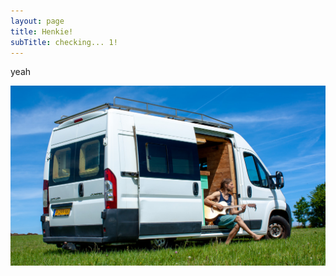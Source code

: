 ```yaml
---
layout: page
title: Henkie!
subTitle: checking... 1!
---
```

y﻿eah

![](/images/uploads/henk24-25.jpg)